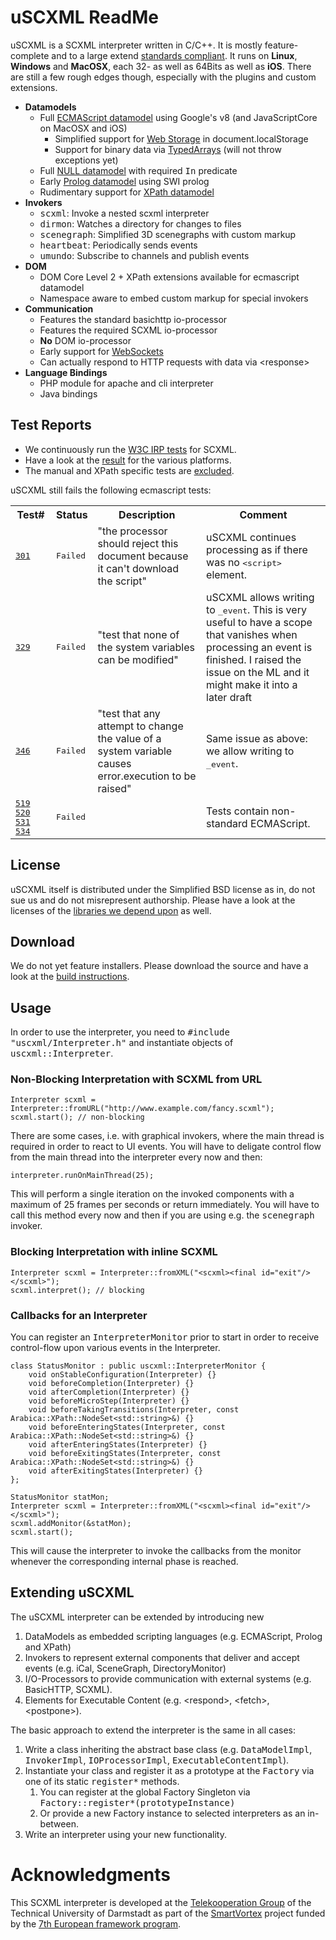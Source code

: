 # uSCXML ReadMe

uSCXML is a SCXML interpreter written in C/C++. It is mostly feature-complete and to a large extend
[standards compliant](https://github.com/tklab-tud/uscxml#test-reports).
It runs on <b>Linux</b>, <b>Windows</b> and <b>MacOSX</b>, each 32- as well as 64Bits as well as <b>iOS</b>.
There are still a few rough edges though, especially with the plugins and custom extensions.

* <b>Datamodels</b>
    * Full [ECMAScript datamodel](https://github.com/tklab-tud/uscxml/tree/master/src/uscxml/plugins/datamodel/ecmascript) using Google's v8 (and JavaScriptCore on MacOSX and iOS)
        * Simplified support for [Web Storage](http://www.w3.org/TR/2013/REC-webstorage-20130730/) in document.localStorage
        * Support for binary data via [TypedArrays](https://www.khronos.org/registry/typedarray/specs/latest/) (will not throw exceptions yet)
    * Full [NULL datamodel](https://github.com/tklab-tud/uscxml/tree/master/src/uscxml/plugins/datamodel/null) with required <tt>In</tt> predicate
    * Early [Prolog datamodel](https://github.com/tklab-tud/uscxml/tree/master/src/uscxml/plugins/datamodel/prolog/swi) using SWI prolog
    * Rudimentary support for [XPath datamodel](https://github.com/tklab-tud/uscxml/tree/master/src/uscxml/plugins/datamodel/xpath)
* <b>Invokers</b>
    * <tt>scxml</tt>: Invoke a nested scxml interpreter
    * <tt>dirmon</tt>: Watches a directory for changes to files
    * <tt>scenegraph</tt>: Simplified 3D scenegraphs with custom markup
    * <tt>heartbeat</tt>: Periodically sends events
    * <tt>umundo</tt>: Subscribe to channels and publish events
* <b>DOM</b>
    * DOM Core Level 2 + XPath extensions available for ecmascript datamodel
    * Namespace aware to embed custom markup for special invokers
* <b>Communication</b>
    * Features the standard basichttp io-processor
    * Features the required SCXML io-processor
    * <b>No</b> DOM io-processor
    * Early support for [WebSockets](http://datatracker.ietf.org/doc/rfc6455/)
    * Can actually respond to HTTP requests with data via &lt;response>
* <b>Language Bindings</b>
    * PHP module for apache and cli interpreter
    * Java bindings

## Test Reports

* We continuously run the [W3C IRP tests](http://www.w3.org/Voice/2013/scxml-irp/) for SCXML. 
* Have a look at the [result](http://uscxml.tk.informatik.tu-darmstadt.de/cdash/index.php?project=uscxml) for the various platforms.
* The manual and XPath specific tests are [excluded](https://github.com/tklab-tud/uscxml/blob/master/contrib/ctest/CTestCustom.ctest.in).

uSCXML still fails the following ecmascript tests:

<table>
	<tr><th>Test#</th><th>Status</th><th>Description</th><th>Comment</th></tr>
	<tr>
		<td><tt><a href="https://github.com/tklab-tud/uscxml/blob/master/test/samples/w3c/ecma/test301.scxml">301</a></tt></td>
		<td><tt>Failed</tt></td>
		<td>"the processor should  reject this document because it can't download the script"</td>
		<td>uSCXML continues processing as if there was no <tt>&lt;script></tt> element.</td>
	</tr>
	<tr>
		<td><tt><a href="https://github.com/tklab-tud/uscxml/blob/master/test/samples/w3c/ecma/test329.scxml">329</a></tt></td>
		<td><tt>Failed</tt></td>
		<td>"test that none of the system variables can be modified"</td>
		<td>uSCXML allows writing to <tt>_event</tt>. This is very useful to have a scope 
			that vanishes when processing an event is finished. I raised the issue on the ML and it might make it into a later draft</td>
	</tr>
	<tr>
		<td><tt><a href="https://github.com/tklab-tud/uscxml/blob/master/test/samples/w3c/ecma/test346.scxml">346</a></tt></td>
		<td><tt>Failed</tt></td>
		<td>"test that any attempt to change the value of a system variable causes error.execution to be raised"</td>
		<td>Same issue as above: we allow writing to <tt>_event</tt>.</td>
	</tr>
	<tr>
		<td>
			<tt>
				<a href="https://github.com/tklab-tud/uscxml/blob/master/test/samples/w3c/ecma/test519.scxml">519</a>
				<a href="https://github.com/tklab-tud/uscxml/blob/master/test/samples/w3c/ecma/test520.scxml">520</a>
				<a href="https://github.com/tklab-tud/uscxml/blob/master/test/samples/w3c/ecma/test531.scxml">531</a>
				<a href="https://github.com/tklab-tud/uscxml/blob/master/test/samples/w3c/ecma/test534.scxml">534</a>
			</tt></td>
		<td><tt>Failed</tt></td>
		<td></td>
		<td>Tests contain non-standard ECMAScript.</td>
	</tr>
</table>

## License 

uSCXML itself is distributed under the Simplified BSD license as in, do not sue us and do
not misrepresent authorship. Please have a look at the licenses of the [libraries we depend
upon](https://github.com/tklab-tud/uscxml/blob/master/docs/BUILDING.md#build-dependencies) as well.

## Download

We do not yet feature installers. Please download the source and have a look at the [build
instructions](https://github.com/tklab-tud/uscxml/blob/master/docs/BUILDING.md).

## Usage

In order to use the interpreter, you need to <tt>#include "uscxml/Interpreter.h"</tt> and instantiate
objects of <tt>uscxml::Interpreter</tt>.

### Non-Blocking Interpretation with SCXML from URL
    Interpreter scxml = Interpreter::fromURL("http://www.example.com/fancy.scxml");
    scxml.start(); // non-blocking

There are some cases, i.e. with graphical invokers, where the main thread is <emph>required</emph> in order
to react to UI events. You will have to deligate control flow from the main thread into the interpreter
every now and then:

    interpreter.runOnMainThread(25);

This will perform a single iteration on the invoked components with a maximum of 25 frames per seconds 
or return immediately. You will have to call this method every now and then if you are using e.g. the
<tt>scenegraph</tt> invoker.

### Blocking Interpretation with inline SCXML
    Interpreter scxml = Interpreter::fromXML("<scxml><final id="exit"/></scxml>");
    scxml.interpret(); // blocking

### Callbacks for an Interpreter

You can register an <tt>InterpreterMonitor</tt> prior to start in order to receive
control-flow upon various events in the Interpreter.

    class StatusMonitor : public uscxml::InterpreterMonitor {
    	void onStableConfiguration(Interpreter) {}
    	void beforeCompletion(Interpreter) {}
    	void afterCompletion(Interpreter) {}
    	void beforeMicroStep(Interpreter) {}
    	void beforeTakingTransitions(Interpreter, const Arabica::XPath::NodeSet<std::string>&) {}
    	void beforeEnteringStates(Interpreter, const Arabica::XPath::NodeSet<std::string>&) {}
    	void afterEnteringStates(Interpreter) {}
    	void beforeExitingStates(Interpreter, const Arabica::XPath::NodeSet<std::string>&) {}
    	void afterExitingStates(Interpreter) {}
    };

    StatusMonitor statMon;
    Interpreter scxml = Interpreter::fromXML("<scxml><final id="exit"/></scxml>");
    scxml.addMonitor(&statMon);
    scxml.start();

This will cause the interpreter to invoke the callbacks from the monitor whenever the corresponding
internal phase is reached.

## Extending uSCXML

The uSCXML interpreter can be extended by introducing new

1. DataModels as embedded scripting languages (e.g. ECMAScript, Prolog and XPath)
2. Invokers to represent external components that deliver and accept events (e.g. iCal, SceneGraph, DirectoryMonitor)
3. I/O-Processors to provide communication with external systems (e.g. BasicHTTP, SCXML).
4. Elements for Executable Content (e.g. &lt;respond>, &lt;fetch>, &lt;postpone>).

The basic approach to extend the interpreter is the same in all cases:

1. Write a class inheriting the abstract base class (e.g. <tt>DataModelImpl</tt>, <tt>InvokerImpl</tt>, <tt>IOProcessorImpl</tt>, <tt>ExecutableContentImpl</tt>).
2. Instantiate your class and register it as a prototype at the <tt>Factory</tt> via one of its static <tt>register*</tt> methods.
    1. You can register at the global Factory Singleton via <tt>Factory::register*(prototypeInstance)</tt>
    2. Or provide a new Factory instance to selected interpreters as an in-between.
3. Write an interpreter using your new functionality.

# Acknowledgments

This SCXML interpreter is developed at the [Telekooperation Group](http://www.tk.informatik.tu-darmstadt.de) of the Technical University of Darmstadt as part of the [SmartVortex](http://smartvortex.eu) project funded by the [7th European framework program](http://ec.europa.eu/research/fp7/index_en.cfm).